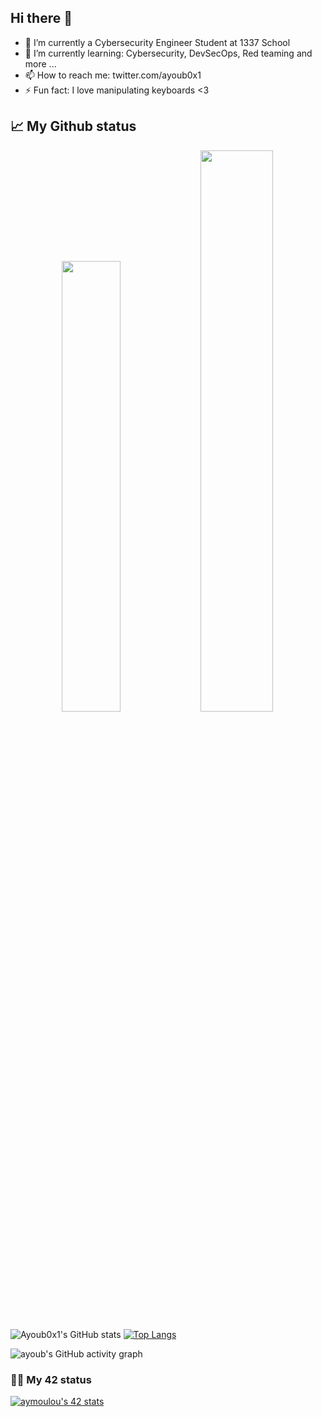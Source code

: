 Hi there 👋
---------------------

- 🔭 I’m currently a Cybersecurity Engineer Student at 1337 School
- 🌱 I’m currently learning: Cybersecurity, DevSecOps, Red teaming and more ...
- 📫 How to reach me: twitter.com/ayoub0x1
- ⚡ Fun fact: I love manipulating keyboards <3


## 📈 My Github status

<p align="center">
  <img width="43%" src="https://awesome-github-stats.azurewebsites.net/user-stats/ayoub0x1?cardType=github&theme=radical" />
  <img width="48%" src="https://github-readme-streak-stats.herokuapp.com/?user=ayoub0x1&theme=radical" />
</p>

![Ayoub0x1's GitHub stats](https://awesome-github-stats.azurewebsites.net/user-stats/ayoub0x1?cardType=github&theme=radical)
[![Top Langs](https://github-readme-stats.vercel.app/api/top-langs/?username=ayoub0x1&layout=compact&theme=radical)](https://github.com/ayoub0x1/Ayoub0x1/blob/main/README.md)

![ayoub's GitHub activity graph](https://activity-graph.herokuapp.com/graph?username=ayoub0x1&theme=redical)

### 👨‍💻 My 42 status

[![aymoulou's 42 stats](https://badge42.vercel.app/api/v2/cl1kxonbk023209jmqkb8mbrn/stats?cursusId=21&coalitionId=73)](https://github.com/ayoub0x1/Ayoub0x1/main/README.md)
